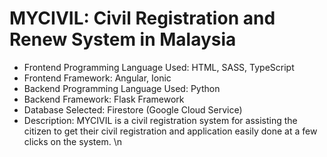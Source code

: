 # MYCIVIL: Civil Registration and Renew System in Malaysia

* Frontend Programming Language Used: HTML, SASS, TypeScript
* Frontend Framework: Angular, Ionic 
* Backend Programming Language Used: Python 
* Backend Framework: Flask Framework 
* Database Selected: Firestore (Google Cloud Service) 
* Description: MYCIVIL is a civil registration system for assisting the citizen to get their civil registration and application easily done at a few clicks on the system. \n

